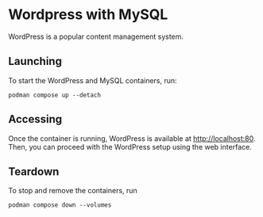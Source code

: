 # Wordpress with MySQL

WordPress is a popular content management system.

## Launching

To start the WordPress and MySQL containers, run:

```shell
podman compose up --detach
```

## Accessing

Once the container is running, WordPress is available at [http://localhost:80](http://localhost:80). Then, you can proceed with the WordPress setup using the web interface.

## Teardown

To stop and remove the containers, run

```shell
podman compose down --volumes
```
